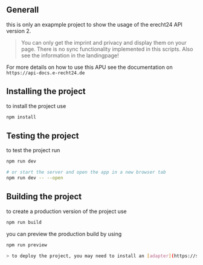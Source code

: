 ## Generall

this is only an exapmple project to show the usage of the erecht24 API version 2. 

> You can only get the imprint and privacy and display them on your page. There is no sync functionality implemented in this scripts. Also see the information in the landingpage!

For more details on how to use this APU see the documentation on `https://api-docs.e-recht24.de`

## Installing the project

to install the project use

```bash
npm install
```

## Testing the project

to test the project run

```bash
npm run dev

# or start the server and open the app in a new browser tab
npm run dev -- --open
```

## Building the project

to create a production version of the project use

```bash
npm run build
```

you can preview the production build by using

```bash
npm run preview

> to deploy the project, you may need to install an [adapter](https://svelte.dev/docs/kit/adapters) for your target environment.
